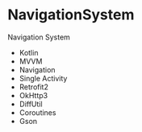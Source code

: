 # NavigationSystem
Navigation System

- Kotlin
- MVVM
- Navigation
- Single Activity
- Retrofit2
- OkHttp3
- DiffUtil
- Coroutines
- Gson
